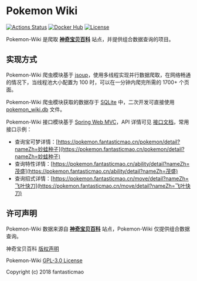 # Pokemon Wiki

[![Actions Status](https://github.com/fantasticmao/pokemon-wiki/workflows/ci/badge.svg)](https://github.com/fantasticmao/pokemon-wiki/actions)
[![Docker Hub](https://img.shields.io/badge/docker_hub-released-blue.svg?logo=docker)](https://hub.docker.com/r/maomao233/pokemon-wiki)
[![License](https://img.shields.io/github/license/fantasticmao/pokemon-wiki)](https://github.com/fantasticmao/pokemon-wiki/blob/master/LICENSE)

Pokemon-Wiki 是爬取 **[神奇宝贝百科](https://wiki.52poke.com/wiki/主页)** 站点，并提供组合数据查询的项目。

## 实现方式

Pokemon-Wiki 爬虫模块基于 [jsoup](https://github.com/jhy/jsoup)，使用多线程实现并行数据爬取，在网络畅通的情况下，当线程池大小配置为 100 时，可以在一分钟内爬完所需的 1700+ 个页面。

Pokemon-Wiki 爬虫模块获取的数据存于 [SQLite](https://www.sqlite.org/index.html) 中，二次开发可直接使用 [pokemon_wiki.db](https://github.com/fantasticmao/pokemon-wiki/blob/master/pokemon_wiki.db) 文件。

Pokemon-Wiki 接口模块基于 [Spring Web MVC](https://spring.io/)，API 详情可见 [接口文档](https://github.com/fantasticmao/pokemon-wiki/tree/master/apiDoc)，常用接口示例：

- 查询宝可梦详情：[https://pokemon.fantasticmao.cn/pokemon/detail?nameZh=妙蛙种子](https://pokemon.fantasticmao.cn/pokemon/detail?nameZh=妙蛙种子)
- 查询特性详情：[https://pokemon.fantasticmao.cn/ability/detail?nameZh=茂盛](https://pokemon.fantasticmao.cn/ability/detail?nameZh=茂盛)
- 查询招式详情：[https://pokemon.fantasticmao.cn/move/detail?nameZh=飞叶快刀](https://pokemon.fantasticmao.cn/move/detail?nameZh=飞叶快刀)

## 许可声明

Pokemon-Wiki 数据来源自 **[神奇宝贝百科](https://wiki.52poke.com/wiki/主页)** 站点，Pokemon-Wiki 仅提供组合数据查询。

神奇宝贝百科 [版权声明](https://wiki.52poke.com/wiki/%E7%A5%9E%E5%A5%87%E5%AE%9D%E8%B4%9D%E7%99%BE%E7%A7%91:%E7%89%88%E6%9D%83%E5%A3%B0%E6%98%8E)

Pokemon-Wiki [GPL-3.0 License](https://github.com/fantasticmao/pokemon-wiki/blob/master/LICENSE)

Copyright (c) 2018 fantasticmao
